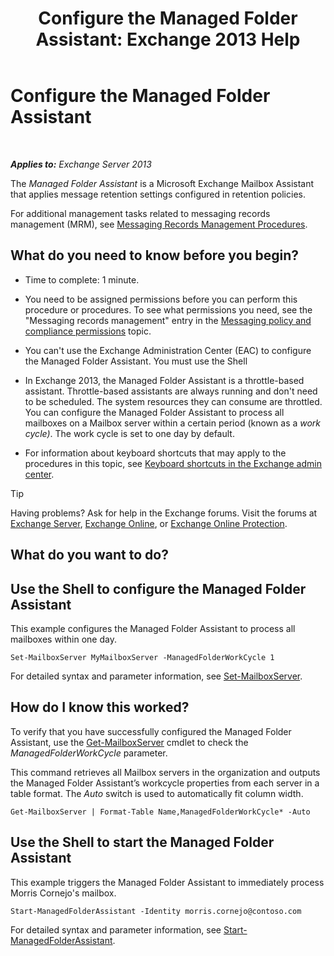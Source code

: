 ﻿---
title: 'Configure the Managed Folder Assistant: Exchange 2013 Help'
TOCTitle: Configure the Managed Folder Assistant
ms:assetid: 9fcfb9b6-bd24-4218-a163-bc599cd5476a
ms:mtpsurl: https://technet.microsoft.com/en-us/library/Bb123958(v=EXCHG.150)
ms:contentKeyID: 49318583
ms.date: 12/09/2016
mtps_version: v=EXCHG.150
---

# Configure the Managed Folder Assistant

 

_**Applies to:** Exchange Server 2013_


The *Managed Folder Assistant* is a Microsoft Exchange Mailbox Assistant that applies message retention settings configured in retention policies.

For additional management tasks related to messaging records management (MRM), see [Messaging Records Management Procedures](https://docs.microsoft.com/en-us/office365/securitycompliance/inactive-mailboxes-in-office-365).

## What do you need to know before you begin?

  - Time to complete: 1 minute.

  - You need to be assigned permissions before you can perform this procedure or procedures. To see what permissions you need, see the "Messaging records management" entry in the [Messaging policy and compliance permissions](messaging-policy-and-compliance-permissions-exchange-2013-help.md) topic.

  - You can't use the Exchange Administration Center (EAC) to configure the Managed Folder Assistant. You must use the Shell

  - In Exchange 2013, the Managed Folder Assistant is a throttle-based assistant. Throttle-based assistants are always running and don't need to be scheduled. The system resources they can consume are throttled. You can configure the Managed Folder Assistant to process all mailboxes on a Mailbox server within a certain period (known as a *work cycle)*. The work cycle is set to one day by default.

  - For information about keyboard shortcuts that may apply to the procedures in this topic, see [Keyboard shortcuts in the Exchange admin center](keyboard-shortcuts-in-the-exchange-admin-center-exchange-online-protection-help.md).


> [!TIP]
> Having problems? Ask for help in the Exchange forums. Visit the forums at <A href="https://go.microsoft.com/fwlink/p/?linkid=60612">Exchange Server</A>, <A href="https://go.microsoft.com/fwlink/p/?linkid=267542">Exchange Online</A>, or <A href="https://go.microsoft.com/fwlink/p/?linkid=285351">Exchange Online Protection</A>.



## What do you want to do?

## Use the Shell to configure the Managed Folder Assistant

This example configures the Managed Folder Assistant to process all mailboxes within one day.

    Set-MailboxServer MyMailboxServer -ManagedFolderWorkCycle 1

For detailed syntax and parameter information, see [Set-MailboxServer](https://technet.microsoft.com/en-us/library/aa998651\(v=exchg.150\)).

## How do I know this worked?

To verify that you have successfully configured the Managed Folder Assistant, use the [Get-MailboxServer](https://technet.microsoft.com/en-us/library/bb123539\(v=exchg.150\)) cmdlet to check the *ManagedFolderWorkCycle* parameter.

This command retrieves all Mailbox servers in the organization and outputs the Managed Folder Assistant’s workcycle properties from each server in a table format. The *Auto* switch is used to automatically fit column width.

    Get-MailboxServer | Format-Table Name,ManagedFolderWorkCycle* -Auto

## Use the Shell to start the Managed Folder Assistant

This example triggers the Managed Folder Assistant to immediately process Morris Cornejo's mailbox.

    Start-ManagedFolderAssistant -Identity morris.cornejo@contoso.com

For detailed syntax and parameter information, see [Start-ManagedFolderAssistant](https://technet.microsoft.com/en-us/library/aa998864\(v=exchg.150\)).

